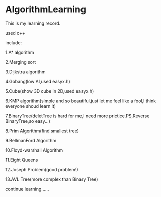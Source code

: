 # AlgorithmLearning
This is my learning record.

used c++

include:

1.A* algorithm

2.Merging sort

3.Dijkstra algorithm

4.Gobang(low AI,used easyx.h)

5.Cube(show 3D cube in 2D,used easyx.h)

6.KMP algorithm(simple and so beautiful,just let me feel like a fool,I think everyone shoud learn it)

7.BinaryTree(deletTree is hard for me,I need more prictice.PS,Reverse BinaryTree,so easy...)

8.Prim Algorithm(find smallest tree)

9.BellmanFord Algorithm

10.Floyd-warshall Algorithm

11.Eight Queens

12.Joseph Problem(good problem!)

13.AVL Tree(more complex than Binary Tree)

continue learning......
